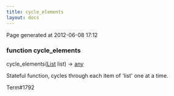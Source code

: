 ```yaml
---
title: cycle_elements
layout: docs
---
```


<div class="bottom_right_note">Page generated at 2012-06-08 17:12</div>
<h3><span class="minor">function</span> cycle_elements</h3>

cycle_elements(<a href="/docs/List.html">List</a> list) -> <a href="/docs/any.html">any</a>
<p>Stateful function, cycles through each item of 'list' one at a time.</p>

<p><span class="extra_minor">Term#1792</span></p>
